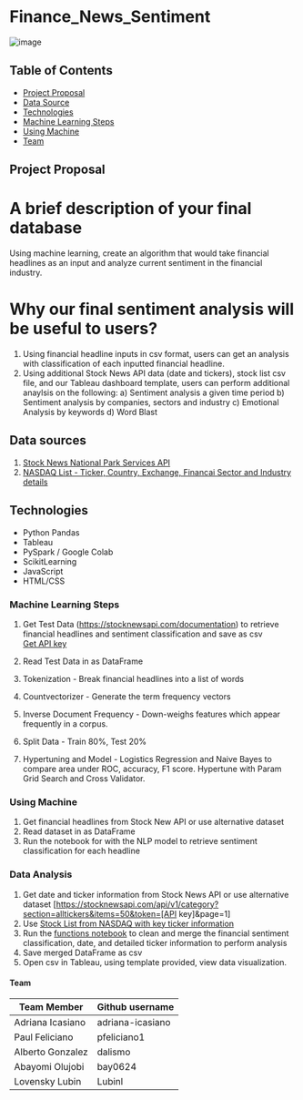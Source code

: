 # Finance_News_Sentiment

![image](https://miro.medium.com/max/3260/1*8XIjunF2z6dmsVlkEuOUaw.png)

## Table of Contents ##
* [Project Proposal](#project-proposal)
* [Data Source](#data-sources)
* [Technologies](#technologies)
* [Machine Learning Steps](#machine-learning-steps)
* [Using Machine](#using-machine)
* [Team](#team)



## Project Proposal 
# A brief description of your final database
Using machine learning, create an algorithm that would take financial headlines as an input and analyze current sentiment in the financial industry. 

# Why our final sentiment analysis will be useful to users?
1) Using financial headline inputs in csv format, users can get an analysis with classification of each inputted financial headline. 
2) Using additional Stock News API data (date and tickers), stock list csv file, and our Tableau dashboard template, users can perform additional anaylsis on the following:
  a) Sentiment analysis a given time period
  b) Sentiment analysis by companies, sectors and industry
  c) Emotional Analysis by keywords
  d) Word Blast
  
## Data sources
1) [Stock News National Park Services API](https://stocknewsapi.com/documentation)  <br>
2) [NASDAQ List - Ticker, Country, Exchange, Financai Sector and Industry details](https://www.nasdaq.com/market-activity/stocks/screener)<br>

 
## Technologies
* Python Pandas
* Tableau
* PySpark / Google Colab
* ScikitLearning
* JavaScript
* HTML/CSS

### Machine Learning Steps 
1) Get Test Data (https://stocknewsapi.com/documentation) to retrieve financial headlines and sentiment classification and save as csv <br>
  [Get API key](https://stocknewsapi.com/register)<br>
  
2) Read Test Data in as DataFrame <br>

3) Tokenization - Break financial headlines into a list of words <br>

4) Countvectorizer - Generate the term frequency vectors

5) Inverse Document Frequency - Down-weighs features which appear frequently in a corpus.

6) Split Data - Train 80%, Test 20%

7) Hypertuning and Model - Logistics Regression and Naive Bayes to compare area under ROC, accuracy, F1 score. Hypertune with Param Grid Search and Cross Validator.

  
### Using Machine <br>
1) Get financial headlines from Stock New API or use alternative dataset <br>
2) Read dataset in as DataFrame <br>
3) Run the notebook for with the NLP model to retrieve sentiment classification for each headline <br>


### Data Analysis <br>
1) Get date and ticker information from Stock News API or use alternative dataset [https://stocknewsapi.com/api/v1/category?section=alltickers&items=50&token=[API key]&page=1]<br>
2) Use [Stock List from NASDAQ with key ticker information](https://www.nasdaq.com/market-activity/stocks/screener) <br>
3) Run the [functions notebook](https://github.com/dalismo/Finance_News_Sentiment/blob/main/functions.py) to clean and merge the financial sentiment classification, date, and detailed ticker information to perform analysis <br>
4) Save merged DataFrame as csv <br>
5) Open csv in Tableau, using template provided, view data visualization. <br>

                                                        
#### Team 

| Team Member           | Github username  |        
| -----------           | -----------
| Adriana Icasiano      | adriana-icasiano |
| Paul Feliciano        | pfeliciano1      |
| Alberto Gonzalez      | dalismo          |
| Abayomi Olujobi       | bay0624          |
| Lovensky Lubin        | Lubinl           |

